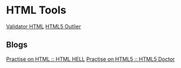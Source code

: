 # HTML  Tools

[Validator HTML](https://validator.w3.org/)
[HTML5 Outlier](https://gsnedders.html5.org/outliner/)

## Blogs
[Practise on HTML :: HTML HELL](https://www.htmhell.dev/)
[Practise on HTML5 :: HTML5 Doctor](http://html5doctor.com/)